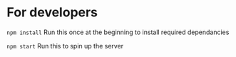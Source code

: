 # For developers

`npm install`
Run this once at the beginning to install required dependancies

`npm start`
Run this to spin up the server
